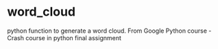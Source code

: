 # word_cloud
python function to generate a word cloud. 
From Google Python course - Crash course in python final assignment



